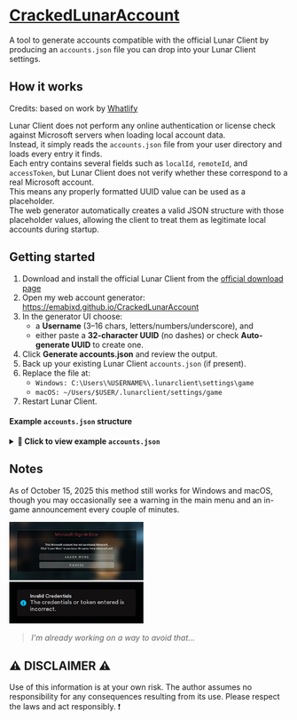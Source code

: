 # [CrackedLunarAccount](https://github.com/EmaBixD/CrackedLunarAccount)
A tool to generate accounts compatible with the official Lunar Client by producing an `accounts.json` file you can drop into your Lunar Client settings.

## How it works  
Credits: based on work by <a href="https://github.com/Whatlify/CrackedLunarAccountTool?tab=readme-ov-file" title="Source" target="_blank">Whatlify</a>


Lunar Client does not perform any online authentication or license check against Microsoft servers when loading local account data.  
Instead, it simply reads the `accounts.json` file from your user directory and loads every entry it finds.  
Each entry contains several fields such as `localId`, `remoteId`, and `accessToken`, but Lunar Client does not verify whether these correspond to a real Microsoft account.  
This means any properly formatted UUID value can be used as a placeholder.  
The web generator automatically creates a valid JSON structure with those placeholder values, allowing the client to treat them as legitimate local accounts during startup.

## Getting started
1. Download and install the official Lunar Client from the <a href="https://www.lunarclient.com/download" title="Download Lunar" target="_blank">official download page</a>
2. Open my web account generator: <a href="https://emabixd.github.io/CrackedLunarAccount" title="Account Generator" target="_blank">https://emabixd.github.io/CrackedLunarAccount</a>
3. In the generator UI choose:
   - a **Username** (3–16 chars, letters/numbers/underscore), and  
   - either paste a **32-character UUID** (no dashes) or check **Auto-generate UUID** to create one.  
4. Click **Generate accounts.json** and review the output.  
5. Back up your existing Lunar Client `accounts.json` (if present).  
6. Replace the file at:
   - `Windows: C:\Users\%USERNAME%\.lunarclient\settings\game`
   - `macOS: ~/Users/$USER/.lunarclient/settings/game`
7. Restart Lunar Client.

#### Example `accounts.json` structure

<details>
  <summary><b> 📄 Click to view example <code>accounts.json</code></b></summary>

```json
{
  "activeAccountLocalId": "5da4ae0b6ee9417dae6841982f3a68ba",
  "accounts": {
    "5da4ae0b6ee9417dae6841982f3a68ba": {
      "accessToken": "5da4ae0b6ee9417dae6841982f3a68ba",
      "accessTokenExpiresAt": "2050-07-02T10:56:30.717167800Z",
      "eligibleForMigration": false,
      "hasMultipleProfiles": false,
      "legacy": true,
      "persistent": true,
      "userProperties": [],
      "localId": "5da4ae0b6ee9417dae6841982f3a68ba",
      "minecraftProfile": { "id": "5da4ae0b6ee9417dae6841982f3a68ba", "name": "ExampleName" },
      "remoteId": "5da4ae0b6ee9417dae6841982f3a68ba",
      "type": "Xbox",
      "username": "ExampleName"
    }
  }
}
```
</details>

## Notes
As of October 15, 2025 this method still works for Windows and macOS, though you may occasionally see a warning in the main menu and an in-game announcement every couple of minutes.

<p>
  <img src="media/popup.png" title="Menu" width="48%"/>
  &nbsp;&nbsp;&nbsp;&nbsp;&nbsp;
  <img src="media/banner.png" title="Game" width="48%"/>
</p>

> *I'm already working on a way to avoid that...*

## ⚠ DISCLAIMER ⚠
Use of this information is at your own risk. The author assumes no responsibility for any consequences resulting from its use. Please respect the laws and act responsibly. ❗
